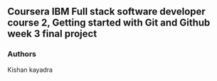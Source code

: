 ## Coursera IBM Full stack software developer course 2, Getting started with Git and Github week 3 final project

### Authors
Kishan kayadra
